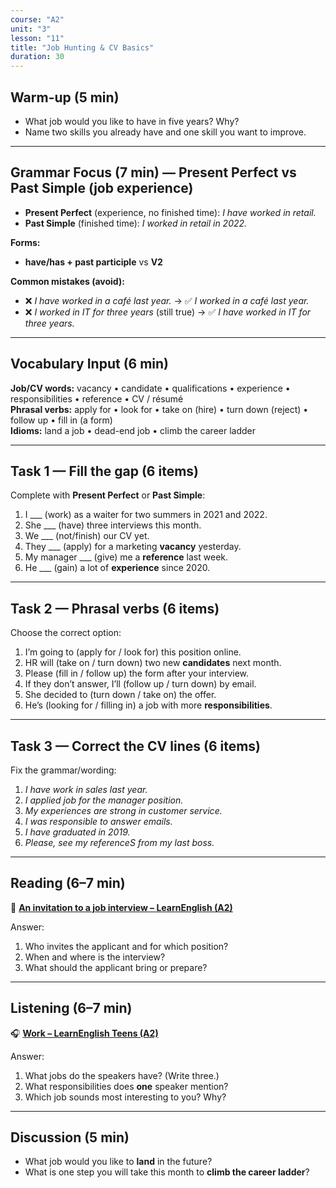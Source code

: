 ```yaml
---
course: "A2"
unit: "3"
lesson: "11"
title: "Job Hunting & CV Basics"
duration: 30
---
```


## Warm-up (5 min)
- What job would you like to have in five years? Why?
- Name two skills you already have and one skill you want to improve.

---

## Grammar Focus (7 min) — Present Perfect vs Past Simple (job experience)
- **Present Perfect** (experience, no finished time): *I have worked in retail.*  
- **Past Simple** (finished time): *I worked in retail in 2022.*  

**Forms:**  
- **have/has + past participle** vs **V2**

**Common mistakes (avoid):**  
- ❌ *I have worked in a café last year.* → ✅ *I worked in a café last year.*  
- ❌ *I worked in IT for three years* (still true) → ✅ *I have worked in IT for three years.*

---

## Vocabulary Input (6 min)
**Job/CV words:** vacancy • candidate • qualifications • experience • responsibilities • reference • CV / résumé  
**Phrasal verbs:** apply for • look for • take on (hire) • turn down (reject) • follow up • fill in (a form)  
**Idioms:** land a job • dead-end job • climb the career ladder

---

## Task 1 — Fill the gap (6 items)
Complete with **Present Perfect** or **Past Simple**:
1) I ___ (work) as a waiter for two summers in 2021 and 2022.  
2) She ___ (have) three interviews this month.  
3) We ___ (not/finish) our CV yet.  
4) They ___ (apply) for a marketing **vacancy** yesterday.  
5) My manager ___ (give) me a **reference** last week.  
6) He ___ (gain) a lot of **experience** since 2020.

---

## Task 2 — Phrasal verbs (6 items)
Choose the correct option:
1) I’m going to (apply for / look for) this position online.  
2) HR will (take on / turn down) two new **candidates** next month.  
3) Please (fill in / follow up) the form after your interview.  
4) If they don’t answer, I’ll (follow up / turn down) by email.  
5) She decided to (turn down / take on) the offer.  
6) He’s (looking for / filling in) a job with more **responsibilities**.

---

## Task 3 — Correct the CV lines (6 items)
Fix the grammar/wording:
1) *I have work in sales last year.*  
2) *I applied job for the manager position.*  
3) *My experiences are strong in customer service.*  
4) *I was responsible to answer emails.*  
5) *I have graduated in 2019.*  
6) *Please, see my referenceS from my last boss.*

---

## Reading (6–7 min)
📰 **[An invitation to a job interview – LearnEnglish (A2)](https://learnenglish.britishcouncil.org/skills/reading/a2-reading/invitation-job-interview)**

Answer:
1) Who invites the applicant and for which position?  
2) When and where is the interview?  
3) What should the applicant bring or prepare?  

---

## Listening (6–7 min)
🎧 **[Work – LearnEnglish Teens (A2)](https://learnenglishteens.britishcouncil.org/skills/listening/a2-listening/work)**

Answer:
1) What jobs do the speakers have? (Write three.)  
2) What responsibilities does **one** speaker mention?  
3) Which job sounds most interesting to you? Why?

---

## Discussion (5 min)
- What job would you like to **land** in the future?  
- What is one step you will take this month to **climb the career ladder**?

